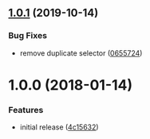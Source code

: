 ## [1.0.1](https://github.com/pvdlg/atom-bright-dark-syntax/compare/v1.0.0...v1.0.1) (2019-10-14)


### Bug Fixes

* remove duplicate selector ([0655724](https://github.com/pvdlg/atom-bright-dark-syntax/commit/0655724ad52070c3529c1fca5f1252a76d8c614a))

<a name="1.0.0"></a>
# 1.0.0 (2018-01-14)


### Features

* initial release ([4c15632](https://github.com/pvdlg/atom-bright-dark-syntax/commit/4c15632))
